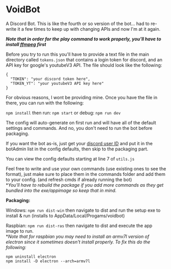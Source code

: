 # VoidBot
A Discord Bot.
This is like the fourth or so version of the bot... had to re-write it a few times to keep up with changing APIs and now I'm at it again.

***Note that in order for the play command to work properly, you'll have to install [ffmpeg](https://www.ffmpeg.org/) first***

Before you try to run this you'll have to provide a text file in the main directory called `tokens.json` that contains a login token for discord, and an API key for google's youtubeV3 API. The file should look like the following:
``` 
{
  "TOKEN": "your discord token here",
  "TOKEN_YT": "your youtubeV3 API key here"
}
```
For obvious reasons, I wont be providing mine. Once you have the file in there, you can run with the following:

`npm install`
then run: `npm start` or debug: `npm run dev`

The config will auto-generate on first run and will have all of the default settings and commands. And no, you don't need to run the bot before packaging. 

If you want the bot as-is, just get your [discord user ID](https://support.discordapp.com/hc/en-us/articles/206346498-Where-can-I-find-my-User-Server-Message-ID-) and put it in the botAdmin list in the config defaults, then skip to the packaging part.

You can view the config defaults starting at line 7 of `utils.js`

Feel free to write and use your own commands (use existing ones to see the format), just make sure to place them in the commands folder and add them to your config. (and refresh cmds if already running the bot)                                            
**You'll have to rebuild the package if you add more commands as they get bundled into the exe/appimage so keep that in mind.*


**Packaging:**

  Windows: `npm run dist-win` then navigate to dist and run the setup exe to install & run (installs to AppData/Local/Progams/voidbot)
  
  Raspbian: `npm run dist-ras` then navigate to dist and execute the app image to run.                           
**Note that for raspbian you may need to install an armv7l version of electron since it sometimes doesn't install properly. To fix this do the following:*
```
npm uninstall electron
npm install -D electron --arch=armv7l
```
